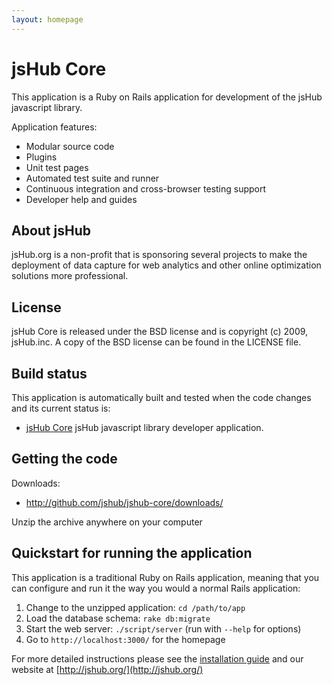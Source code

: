 ```yaml
---
layout: homepage
---
```


# jsHub Core

This application is a Ruby on Rails application for development of the jsHub javascript library.

Application features:

* Modular source code
* Plugins
* Unit test pages
* Automated test suite and runner
* Continuous integration and cross-browser testing support
* Developer help and guides

## About jsHub

jsHub.org is a non-profit that is sponsoring several projects to make the deployment of data capture for web analytics and other online optimization solutions more professional.

## License

jsHub Core is released under the BSD license and is copyright (c) 2009, jsHub.inc. A copy of the BSD license can be found in the LICENSE file.

## Build status

This application is automatically built and tested when the code changes and its current status is:

<ul class="projects status">
  <li id="jshub-core-status"><a href="http://github.com/jshub/jshub-core/">jsHub Core</a> jsHub javascript library developer application. </li>
</ul>

## Getting the code

Downloads:   

* <http://github.com/jshub/jshub-core/downloads/>

Unzip the archive anywhere on your computer

## Quickstart for running the application

This application is a traditional Ruby on Rails application, meaning that you can
configure and run it the way you would a normal Rails application:

 1. Change to the unzipped application: `cd /path/to/app`
 2. Load the database schema: `rake db:migrate`
 3. Start the web server: `./script/server` (run with `--help` for options)
 4. Go to `http://localhost:3000/` for the homepage

For more detailed instructions please see the [installation guide](help/install.html "Installation") and our website at [http://jshub.org/](http://jshub.org/)
